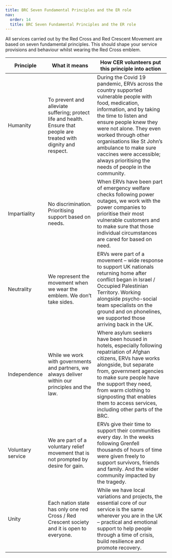 ```yaml
---
title: BRC Seven Fundamental Principles and the ER role
nav:
  order: 14
  title: BRC Seven Fundamental Principles and the ER role
---
```


All services carried out by the Red Cross and Red Crescent Movement are based on seven fundamental principles. This should shape your service provisions and behaviour whilst wearing the Red Cross emblem.

| Principle | What it means | How CER volunteers put this principle into action|
|---------------|---------------|---------------------------------------------------|
| Humanity      | To prevent and alleviate suffering; protect life and health. Ensure that people are treated with dignity and respect. | During the Covid 19 pandemic, ERVs across the country supported vulnerable people with food, medication, information, and by taking the time to listen and ensure people knew they were not alone. They even worked through other organisations like St John’s ambulance to make sure vaccines were accessible; always prioritising the needs of people in the community. |
| Impartiality  | No discrimination. Prioritising support based on needs. | When ERVs have been part of emergency welfare checks following power outages, we work with the power companies to prioritise their most vulnerable customers and to make sure that those individual circumstances are cared for based on need. |
| Neutrality    | We represent the movement when we wear the emblem. We don’t take sides. | ERVs were part of a movement – wide response to support UK nationals returning home after conflict began in Israel / Occupied Palestinian Territory. Working alongside psycho-social team specialists on the ground and on phonelines, we supported those arriving back in the UK. |
| Independence  | While we work with governments and partners, we always deliver within our principles and the law. | Where asylum seekers have been housed in hotels, especially following repatriation of Afghan citizens, ERVs have works alongside, but separate from, government agencies to make sure people have the support they need, from warm clothing to signposting that enables them to access services, including other parts of the BRC. |
| Voluntary service | We are part of a voluntary relief movement that is not prompted by desire for gain. | ERVs give their time to support their communities every day. In the weeks following Grenfell thousands of hours of time were given freely to support survivors, friends and family. And the wider community impacted by the tragedy. |
| Unity        | Each nation state has only one red Cross / Red Crescent society and it is open to everyone. | While we have local variations and projects, the essential core of our service is the same wherever you are in the UK – practical and emotional support to help people through a time of crisis, build resilience and promote recovery. |
